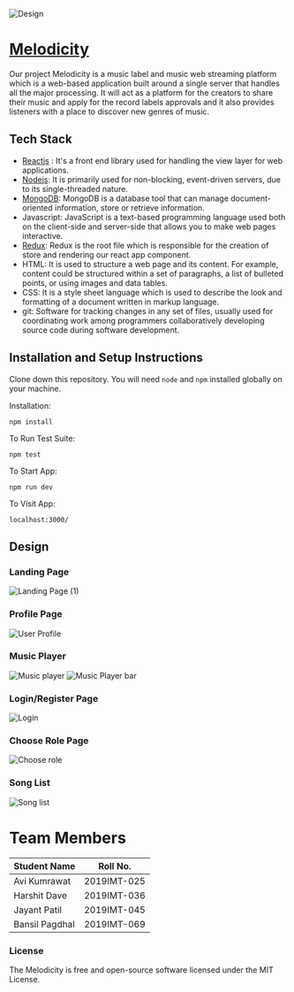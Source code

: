 
![Design](https://user-images.githubusercontent.com/56076028/141937031-e7329cb4-6696-4559-8363-bffa026a3ee1.png)


# [Melodicity](https://melodicity-app.onrender.com/)
Our project Melodicity is a music label and music web streaming platform which is a web-based application built around a single server that handles all the major processing. It will act as a platform for the creators to share their music and apply for the record labels approvals and it also provides listeners with a place to discover new genres of music. 

## Tech Stack
* [Reactjs](https://github.com/reactjs/reactjs.org "Reactjs") : It's a front end library used for handling the view layer for web applications.
* [Nodejs](https://github.com/nodejs/node "NodeJs"): It is primarily used for non-blocking, event-driven servers, due to its single-threaded nature.
* [MongoDB](https://docs.mongodb.com/ "MongoDB"): MongoDB is a database tool that can manage document-oriented information, store or retrieve information.
* Javascript: JavaScript is a text-based programming language used both on the client-side and server-side that allows you to make web pages interactive.
* [Redux](https://github.com/reduxjs/redux "Redux"): Redux is the root file which is responsible for the creation of store and rendering our react app component.
* HTML: It is used to structure a web page and its content. For example, content could be structured within a set of paragraphs, a list of bulleted points, or using images and data tables.
* CSS: It is a style sheet language which is used to describe the look and formatting of a document written in markup language.
* git: Software for tracking changes in any set of files, usually used for coordinating work among programmers collaboratively developing source code during software development.

## Installation and Setup Instructions
Clone down this repository. You will need `node` and `npm` installed globally on your machine.  

Installation:

`npm install`  

To Run Test Suite:  

`npm test`  

To Start App:

`npm run dev`  

To Visit App:

`localhost:3000/`  

## Design
### Landing Page

![Landing Page (1)](https://user-images.githubusercontent.com/56076028/142868867-6914f523-dd00-4579-aea9-18cdfff2852b.png)

### Profile Page

![User Profile](https://user-images.githubusercontent.com/56076028/142869229-1d06ae70-d05e-4512-b7ca-2288c01be48f.png)


### Music Player

![Music player](https://user-images.githubusercontent.com/56076028/142867884-d56d0653-3585-4ec9-bd79-554d109eb38d.png)
![Music Player bar](https://user-images.githubusercontent.com/56076028/142876652-3c881605-208f-4ebb-a362-c2de632aa003.png)


### Login/Register Page

![Login](https://user-images.githubusercontent.com/56076028/142867979-b4d23e0f-f476-40b8-94d8-f3b0856aee63.png)


### Choose Role Page

![Choose role](https://user-images.githubusercontent.com/56076028/142867997-9e7ecb36-13e4-4d2e-8264-d43eea23142c.png)


### Song List

![Song list](https://user-images.githubusercontent.com/56076028/142868903-74bf96c1-4138-4917-83f7-16d7bb225d7e.png)


# Team Members

Student Name | Roll No.
---|---
Avi Kumrawat | 2019IMT-025
Harshit Dave | 2019IMT-036
Jayant Patil | 2019IMT-045
Bansil Pagdhal | 2019IMT-069

### License

The Melodicity is free and open-source software licensed under the MIT License.
